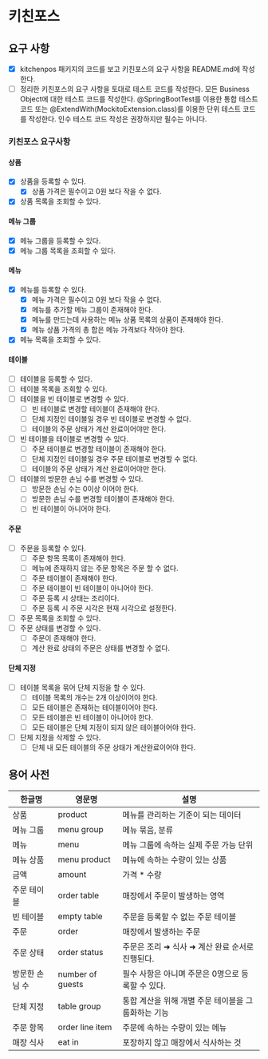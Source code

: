 # 키친포스

## 요구 사항

- [x] kitchenpos 패키지의 코드를 보고 키친포스의 요구 사항을 README.md에 작성한다.
- [ ] 정리한 키친포스의 요구 사항을 토대로 테스트 코드를 작성한다. 모든 Business Object에 대한 테스트 코드를 작성한다. @SpringBootTest를 이용한 통합 테스트 코드 또는
  @ExtendWith(MockitoExtension.class)를 이용한 단위 테스트 코드를 작성한다. 인수 테스트 코드 작성은 권장하지만 필수는 아니다.

### 키친포스 요구사항

#### 상품

- [x] 상품을 등록할 수 있다.
    - [x] 상품 가격은 필수이고 0원 보다 작을 수 없다.
- [x] 상품 목록을 조회할 수 있다.

#### 메뉴 그룹

- [x] 메뉴 그룹을 등록할 수 있다.
- [x] 메뉴 그룹 목록을 조회할 수 있다.

#### 메뉴

- [x] 메뉴를 등록할 수 있다.
    - [x] 메뉴 가격은 필수이고 0원 보다 작을 수 없다.
    - [x] 메뉴를 추가할 메뉴 그룹이 존재해야 한다.
    - [x] 메뉴를 만드는데 사용하는 메뉴 상품 목록의 상품이 존재해야 한다.
    - [x] 메뉴 상품 가격의 총 합은 메뉴 가격보다 작아야 한다.
- [x] 메뉴 목록을 조회할 수 있다.

#### 테이블

- [ ] 테이블을 등록할 수 있다.
- [ ] 테이블 목록을 조회할 수 있다.
- [ ] 테이블을 빈 테이블로 변경할 수 있다.
    - [ ] 빈 테이블로 변경할 테이블이 존재해야 한다.
    - [ ] 단체 지정인 테이블일 경우 빈 테이블로 변경할 수 없다.
    - [ ] 테이블의 주문 상태가 계산 완료이어야만 한다.
- [ ] 빈 테이블을 테이블로 변경할 수 있다.
    - [ ] 주문 테이블로 변경할 테이블이 존재해야 한다.
    - [ ] 단체 지정인 테이블일 경우 주문 테이블로 변경할 수 없다.
    - [ ] 테이블의 주문 상태가 계산 완료이어야만 한다.
- [ ] 테이블의 방문한 손님 수를 변경할 수 있다.
    - [ ] 방문한 손님 수는 0이상 이어야 한다.
    - [ ] 방문한 손님 수를 변경할 테이블이 존재해야 한다.
    - [ ] 빈 테이블이 아니어야 한다.

#### 주문

- [ ] 주문을 등록할 수 있다.
    - [ ] 주문 항목 목록이 존재해야 한다.
    - [ ] 메뉴에 존재하지 않는 주문 항목은 주문 할 수 없다.
    - [ ] 주문 테이블이 존재해야 한다.
    - [ ] 주문 테이블이 빈 테이블이 아니어야 한다.
    - [ ] 주문 등록 시 상태는 조리이다.
    - [ ] 주문 등록 시 주문 시각은 현재 시각으로 설정한다.
- [ ] 주문 목록을 조회할 수 있다.
- [ ] 주문 상태를 변경할 수 있다.
    - [ ] 주문이 존재해야 한다.
    - [ ] 계산 완료 상태의 주문은 상태를 변경할 수 없다.

#### 단체 지정

- [ ] 테이블 목록을 묶어 단체 지정을 할 수 있다.
    - [ ] 테이블 목록의 개수는 2개 이상이어야 한다.
    - [ ] 모든 테이블은 존재하는 테이블이어야 한다.
    - [ ] 모든 테이블은 빈 테이블이 아니어야 한다.
    - [ ] 모든 테이블은 단체 지정이 되지 않은 테이블이어야 한다.
- [ ] 단체 지정을 삭제할 수 있다.
    - [ ] 단체 내 모든 테이블의 주문 상태가 계산완료이어야 한다.

## 용어 사전

| 한글명 | 영문명 | 설명 |
| --- | --- | --- |
| 상품 | product | 메뉴를 관리하는 기준이 되는 데이터 |
| 메뉴 그룹 | menu group | 메뉴 묶음, 분류 |
| 메뉴 | menu | 메뉴 그룹에 속하는 실제 주문 가능 단위 |
| 메뉴 상품 | menu product | 메뉴에 속하는 수량이 있는 상품 |
| 금액 | amount | 가격 * 수량 |
| 주문 테이블 | order table | 매장에서 주문이 발생하는 영역 |
| 빈 테이블 | empty table | 주문을 등록할 수 없는 주문 테이블 |
| 주문 | order | 매장에서 발생하는 주문 |
| 주문 상태 | order status | 주문은 조리 ➜ 식사 ➜ 계산 완료 순서로 진행된다. |
| 방문한 손님 수 | number of guests | 필수 사항은 아니며 주문은 0명으로 등록할 수 있다. |
| 단체 지정 | table group | 통합 계산을 위해 개별 주문 테이블을 그룹화하는 기능 |
| 주문 항목 | order line item | 주문에 속하는 수량이 있는 메뉴 |
| 매장 식사 | eat in | 포장하지 않고 매장에서 식사하는 것 |
